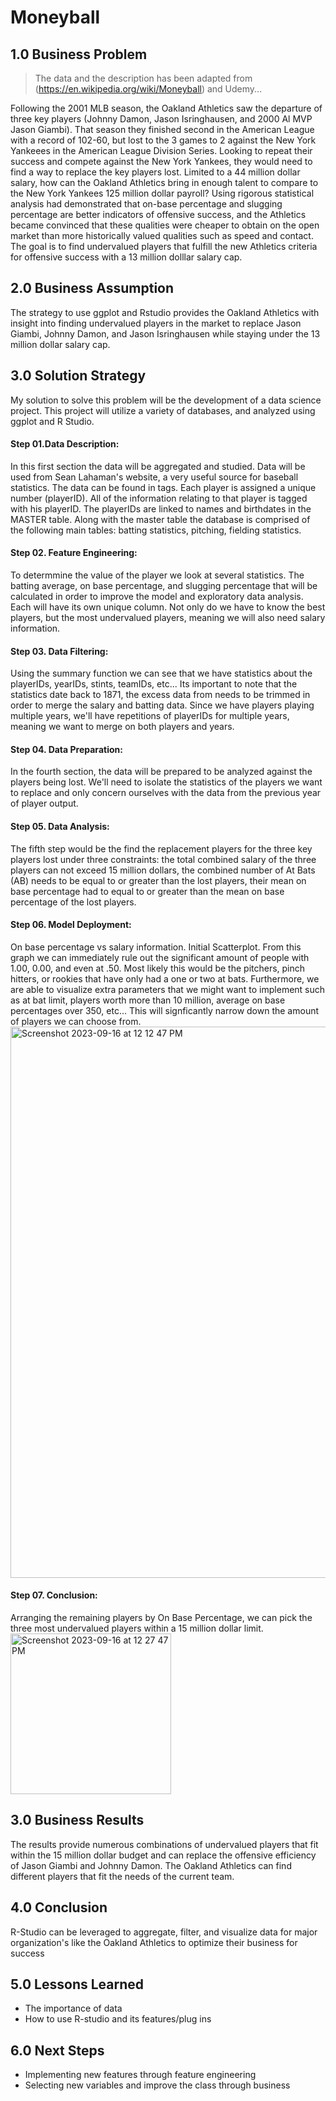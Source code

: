 # Moneyball
## __1.0 Business Problem__
> The data and the description has been adapted from (https://en.wikipedia.org/wiki/Moneyball) and Udemy...
> 
 Following the 2001 MLB season, the Oakland Athletics saw the departure of three key players (Johnny Damon, Jason Isringhausen, and 2000 Al MVP Jason Giambi).  That season they finished second in the American League with a record of 102-60, but lost to the 3 games to 2 against the New York Yankeees in the American League Division Series.  Looking to repeat their success and compete against the New York Yankees, they would need to find a way to replace the key players lost.  Limited to a 44 million dollar salary, how can the Oakland Athletics bring in enough talent to compare to the New York Yankees 125 million dollar payroll?  Using rigorous statistical analysis had demonstrated that on-base percentage and slugging percentage are better indicators of offensive success, and the Athletics became convinced that these qualities were cheaper to obtain on the open market than more historically valued qualities such as speed and contact.  The goal is to find undervalued players that fulfill the new Athletics criteria for offensive success with a 13 million dolllar salary cap.

## 2.0 Business Assumption
The strategy to use ggplot and Rstudio provides the Oakland Athletics with insight into finding undervalued players in the market to replace Jason Giambi, Johnny Damon, and Jason Isringhausen while staying under the 13 million dollar salary cap.

## 3.0 Solution Strategy
My solution to solve this problem will be the development of a data science project. This project will utilize a variety of databases, and analyzed using ggplot and R Studio.

#### Step 01.Data Description: 
In this first section the data will be aggregated and studied.  Data will be used from Sean Lahaman's website, a very useful source for baseball statistics.  The data can be found in tags. Each player is assigned a unique number (playerID).  All of the information relating to that player is tagged with his playerID.  The playerIDs are linked to names and birthdates in the MASTER table.  Along with the master table the database is comprised of the following main tables: batting statistics, pitching, fielding statistics.

#### Step 02. Feature Engineering:
To determmine the value of the player we look at several statistics.  The batting average, on base percentage, and slugging percentage that will be calculated in order to improve the model and exploratory data analysis.  Each will have its own unique column.  Not only do we have to know the best players, but the most undervalued players, meaning we will also need salary information.

#### Step 03. Data Filtering:
Using the summary function we can see that we have statistics about the playerIDs, yearIDs, stints, teamIDs, etc... Its important to note that the statistics date back to 1871, the excess data from needs to be trimmed in order to merge the salary and batting data.  Since we have players playing multiple years, we'll have repetitions of playerIDs for multiple years, meaning we want to merge on both players and years.

#### Step 04. Data Preparation: 
In the fourth section, the data will be prepared to be analyzed against the players being lost.  We'll need to isolate the statistics of the players we want to replace and only concern ourselves with the data from the previous year of player output.  

#### Step 05. Data Analysis:
The fifth step would be the find the replacement players for the three key players lost under three constraints: the total combined salary of the three players can not exceed 15 million dollars, the combined number of At Bats (AB) needs to be equal to or greater than the lost players, their mean on base percentage had to equal to or greater than the mean on base percentage of the lost players.

#### Step 06. Model Deployment:
On base percentage vs salary information. Initial Scatterplot.  From this graph we can immediately rule out the significant amount of people with 1.00, 0.00, and even at .50.  Most likely this would be the pitchers, pinch hitters, or rookies that have only had a one or two at bats.  Furthermore, we are able to visualize extra parameters that we might want to implement such as at bat limit, players worth more than 10 million, average on base percentages over 350, etc...  This will signficantly narrow down the amount of players we can choose from.
<img width="882" alt="Screenshot 2023-09-16 at 12 12 47 PM" src="https://github.com/pimicah/Moneyball/assets/144563378/414dc456-49af-4c0b-b989-49354a2cbfc1">

#### Step 07. Conclusion:
Arranging the remaining players by On Base Percentage, we can pick the three most undervalued players within a 15 million dollar limit.
<img width="257" alt="Screenshot 2023-09-16 at 12 27 47 PM" src="https://github.com/pimicah/Moneyball/assets/144563378/149c709f-1b41-4df5-9876-f371226396bd">

## 3.0 Business Results
The results provide numerous combinations of undervalued players that fit within the 15 million dollar budget and can replace the offensive efficiency of Jason Giambi and Johnny Damon.  The Oakland Athletics can find different players that fit the needs of the current team.

## 4.0 Conclusion
R-Studio can be leveraged to aggregate, filter, and visualize data for major organization's like the Oakland Athletics to optimize their business for success

## 5.0 Lessons Learned
- The importance of data
- How to use R-studio and its features/plug ins

## 6.0 Next Steps
- Implementing new features through feature engineering
- Selecting new variables and improve the class through business

